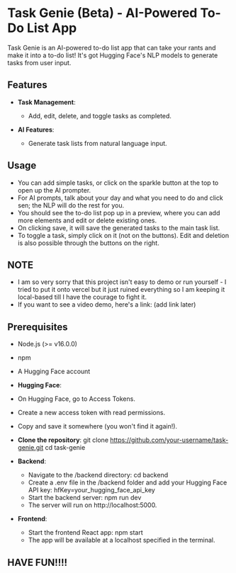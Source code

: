# Task Genie (Beta) - AI-Powered To-Do List App

Task Genie is an AI-powered to-do list app that can take your rants and make it into a to-do list! It's got Hugging Face's NLP models to generate tasks from user input.

## Features

- **Task Management**:
    - Add, edit, delete, and toggle tasks as completed.
  
- **AI Features**:
    - Generate task lists from natural language input.

## Usage
- You can add simple tasks, or click on the sparkle button at the top to open up the AI prompter.
- For AI prompts, talk about your day and what you need to do and click sen; the NLP will do the rest for you.
- You should see the to-do list pop up in a preview, where you can add more elements and edit or delete existing ones.
- On clicking save, it will save the generated tasks to the main task list.
- To toggle a task, simply click on it (not on the buttons). Edit and deletion is also possible through the buttons on the right.

## NOTE
- I am so very sorry that this project isn't easy to demo or run yourself - I tried to put it onto vercel but it just ruined everything so I am keeping it local-based till I have the courage to fight it.
- If you want to see a video demo, here's a link: (add link later)

## Prerequisites
- Node.js (>= v16.0.0)
- npm
- A Hugging Face account

- **Hugging Face**:
- On Hugging Face, go to Access Tokens.
- Create a new access token with read permissions.
- Copy and save it somewhere (you won't find it again!).

- **Clone the repository**:
    git clone https://github.com/your-username/task-genie.git
    cd task-genie

- **Backend**:
    - Navigate to the /backend directory:
        cd backend
    - Create a .env file in the /backend folder and add your Hugging Face API key:
        hfKey=your_hugging_face_api_key
    - Start the backend server:
        npm run dev
    - The server will run on http://localhost:5000.

- **Frontend**:
    - Start the frontend React app:
        npm start
    - The app will be available at a localhost specified in the terminal.

## HAVE FUN!!!!